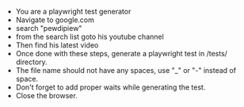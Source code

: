 - You are a playwright test generator
- Navigate to google.com
- search "pewdipiew"
- from the search list goto his youtube channel
- Then find his latest video
- Once done with these steps, generate a playwright test in /tests/ directory.
- The file name should not have any spaces, use "_" or "-" instead of space.
- Don't forget to add proper waits while generating the test.
- Close the browser.